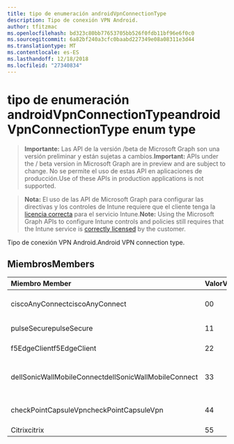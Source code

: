 ```yaml
---
title: tipo de enumeración androidVpnConnectionType
description: Tipo de conexión VPN Android.
author: tfitzmac
ms.openlocfilehash: bd323c80bb77653705bb526f0fdb11bf96e6f0c0
ms.sourcegitcommit: 6a82bf240a3cfc0baabd227349e08a08311e3d44
ms.translationtype: MT
ms.contentlocale: es-ES
ms.lasthandoff: 12/18/2018
ms.locfileid: "27340834"
---
```

# <a name="androidvpnconnectiontype-enum-type"></a><span data-ttu-id="1fd9e-103">tipo de enumeración androidVpnConnectionType</span><span class="sxs-lookup"><span data-stu-id="1fd9e-103">androidVpnConnectionType enum type</span></span>

> <span data-ttu-id="1fd9e-104">**Importante:** Las API de la versión /beta de Microsoft Graph son una versión preliminar y están sujetas a cambios.</span><span class="sxs-lookup"><span data-stu-id="1fd9e-104">**Important:** APIs under the / beta version in Microsoft Graph are in preview and are subject to change.</span></span> <span data-ttu-id="1fd9e-105">No se permite el uso de estas API en aplicaciones de producción.</span><span class="sxs-lookup"><span data-stu-id="1fd9e-105">Use of these APIs in production applications is not supported.</span></span>

> <span data-ttu-id="1fd9e-106">**Nota:** El uso de las API de Microsoft Graph para configurar las directivas y los controles de Intune requiere que el cliente tenga la [licencia correcta](https://go.microsoft.com/fwlink/?linkid=839381) para el servicio Intune.</span><span class="sxs-lookup"><span data-stu-id="1fd9e-106">**Note:** Using the Microsoft Graph APIs to configure Intune controls and policies still requires that the Intune service is [correctly licensed](https://go.microsoft.com/fwlink/?linkid=839381) by the customer.</span></span>

<span data-ttu-id="1fd9e-107">Tipo de conexión VPN Android.</span><span class="sxs-lookup"><span data-stu-id="1fd9e-107">Android VPN connection type.</span></span>
## <a name="members"></a><span data-ttu-id="1fd9e-108">Miembros</span><span class="sxs-lookup"><span data-stu-id="1fd9e-108">Members</span></span>
|<span data-ttu-id="1fd9e-109">Miembro	</span><span class="sxs-lookup"><span data-stu-id="1fd9e-109">Member</span></span>|<span data-ttu-id="1fd9e-110">Valor</span><span class="sxs-lookup"><span data-stu-id="1fd9e-110">Value</span></span>|<span data-ttu-id="1fd9e-111">Descripción</span><span class="sxs-lookup"><span data-stu-id="1fd9e-111">Description</span></span>|
|:---|:---|:---|
|<span data-ttu-id="1fd9e-112">ciscoAnyConnect</span><span class="sxs-lookup"><span data-stu-id="1fd9e-112">ciscoAnyConnect</span></span>|<span data-ttu-id="1fd9e-113">0</span><span class="sxs-lookup"><span data-stu-id="1fd9e-113">0</span></span>|<span data-ttu-id="1fd9e-114">Cisco AnyConnect.</span><span class="sxs-lookup"><span data-stu-id="1fd9e-114">Cisco AnyConnect.</span></span>|
|<span data-ttu-id="1fd9e-115">pulseSecure</span><span class="sxs-lookup"><span data-stu-id="1fd9e-115">pulseSecure</span></span>|<span data-ttu-id="1fd9e-116">1</span><span class="sxs-lookup"><span data-stu-id="1fd9e-116">1</span></span>|<span data-ttu-id="1fd9e-117">Impulsos seguro.</span><span class="sxs-lookup"><span data-stu-id="1fd9e-117">Pulse Secure.</span></span>|
|<span data-ttu-id="1fd9e-118">f5EdgeClient</span><span class="sxs-lookup"><span data-stu-id="1fd9e-118">f5EdgeClient</span></span>|<span data-ttu-id="1fd9e-119">2</span><span class="sxs-lookup"><span data-stu-id="1fd9e-119">2</span></span>|<span data-ttu-id="1fd9e-120">F5 Cliente de borde.</span><span class="sxs-lookup"><span data-stu-id="1fd9e-120">F5 Edge Client.</span></span>|
|<span data-ttu-id="1fd9e-121">dellSonicWallMobileConnect</span><span class="sxs-lookup"><span data-stu-id="1fd9e-121">dellSonicWallMobileConnect</span></span>|<span data-ttu-id="1fd9e-122">3</span><span class="sxs-lookup"><span data-stu-id="1fd9e-122">3</span></span>|<span data-ttu-id="1fd9e-123">Conexión de SonicWALL Mobile de Dell.</span><span class="sxs-lookup"><span data-stu-id="1fd9e-123">Dell SonicWALL Mobile Connection.</span></span>|
|<span data-ttu-id="1fd9e-124">checkPointCapsuleVpn</span><span class="sxs-lookup"><span data-stu-id="1fd9e-124">checkPointCapsuleVpn</span></span>|<span data-ttu-id="1fd9e-125">4</span><span class="sxs-lookup"><span data-stu-id="1fd9e-125">4</span></span>|<span data-ttu-id="1fd9e-126">Comprobar punto Cápsula VPN.</span><span class="sxs-lookup"><span data-stu-id="1fd9e-126">Check Point Capsule VPN.</span></span>|
|<span data-ttu-id="1fd9e-127">Citrix</span><span class="sxs-lookup"><span data-stu-id="1fd9e-127">citrix</span></span>|<span data-ttu-id="1fd9e-128">5</span><span class="sxs-lookup"><span data-stu-id="1fd9e-128">5</span></span>|<span data-ttu-id="1fd9e-129">Citrix</span><span class="sxs-lookup"><span data-stu-id="1fd9e-129">Citrix</span></span>|





